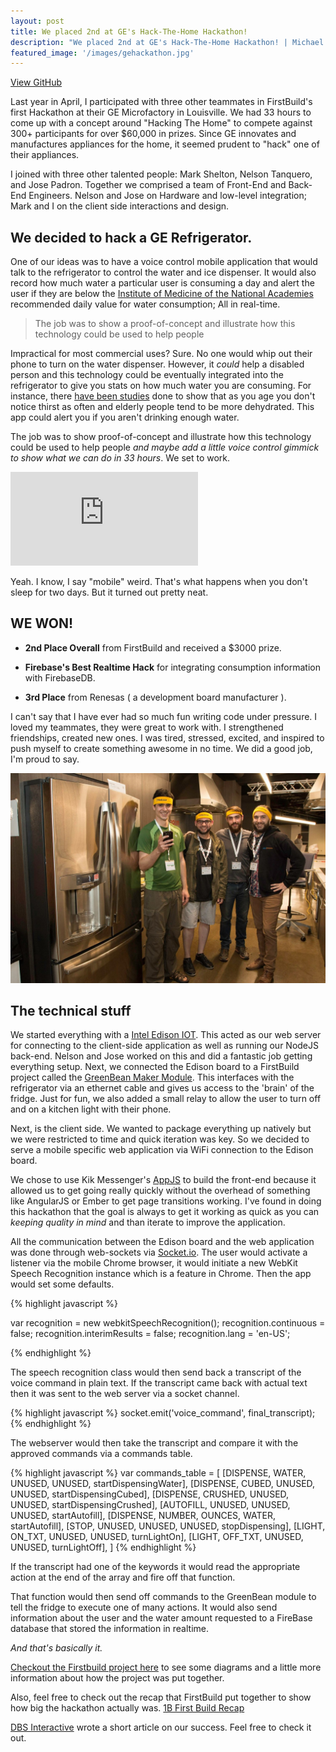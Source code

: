 ```yaml
---
layout: post
title: We placed 2nd at GE's Hack-The-Home Hackathon!
description: "We placed 2nd at GE's Hack-The-Home Hackathon! | Michael Large"
featured_image: '/images/gehackathon.jpg'
---
```


<a href="https://github.com/codethebeard/firstbuild_hackathon" class="button" alt="Checkout the code">View GitHub</a>

Last year in April, I participated with three other teammates in FirstBuild's first Hackathon at their GE Microfactory in Louisville. We had 33 hours to come up with a concept around "Hacking The Home" to compete against 300+ participants for over $60,000 in prizes. Since GE innovates and manufactures appliances for the home, it seemed prudent to "hack" one of their appliances.

I joined with three other talented people: Mark Shelton, Nelson Tanquero, and Jose Padron. Together we comprised a team of Front-End and Back-End Engineers. Nelson and Jose on Hardware and low-level integration; Mark and I on the client side interactions and design.

## We decided to hack a GE Refrigerator.

One of our ideas was to have a voice control mobile application that would talk to the refrigerator to control the water and ice dispenser. It would also record how much water a particular user is consuming a day and alert the user if they are below the [Institute of Medicine of the National Academies](http://www.nap.edu/read/10925/chapter/6#87) recommended daily value for water consumption; All in real-time.

> The job was to show a proof-of-concept and illustrate how this technology could be used to help people

Impractical for most commercial uses? Sure. No one would whip out their phone to turn on the water dispenser. However, it *could* help a disabled person and this technology could be eventually integrated into the refrigerator to give you stats on how much water you are consuming. For instance, there [have been studies](http://www.bbc.com/news/health-30312621) done to show that as you age you don't notice thirst as often and elderly people tend to be more dehydrated. This app could alert you if you aren't drinking enough water.

The job was to show proof-of-concept and illustrate how this technology could be used to help people *and maybe add a little voice control gimmick to show what we can do in 33 hours*. We set to work.

<div class='embed-container'><iframe src='https://www.youtube.com/embed/suHjkLq_xWA' frameborder='0' allowfullscreen></iframe></div>

Yeah. I know, I say "mobile" weird. That's what happens when you don't sleep for two days. But it turned out pretty neat.

## WE WON!

- **2nd Place Overall** from FirstBuild and received a $3000 prize.

- **Firebase's Best Realtime Hack** for integrating consumption information with FirebaseDB.

- **3rd Place** from Renesas ( a development board manufacturer ).

I can't say that I have ever had so much fun writing code under pressure. I loved my teammates, they were great to work with. I strengthened friendships, created new ones. I was tired, stressed, excited, and inspired to push myself to create something awesome in no time. We did a good job, I'm proud to say.


<img src="/images/fixofwater.jpg" alt="Fix Of Water Team">

## The technical stuff

We started everything with a [Intel Edison IOT](https://software.intel.com/en-us/iot/hardware/edison). This acted as our web server for connecting to the client-side application as well as running our NodeJS back-end. Nelson and Jose worked on this and did a fantastic job getting everything setup. Next, we connected the Edison board to a FirstBuild project called the [GreenBean Maker Module](https://cocreate.firstbuild.com/mylescaley/greenbean-maker-module/activity/). This interfaces with the refrigerator via an ethernet cable and gives us access to the 'brain' of the fridge. Just for fun, we also added a small relay to allow the user to turn off and on a kitchen light with their phone.

Next, is the client side. We wanted to package everything up natively but we were restricted to time and quick iteration was key. So we decided to serve a mobile specific web application via WiFi connection to the Edison board.

We chose to use Kik Messenger's [AppJS](http://code.kik.com/app/3/index.html) to build the front-end because it allowed us to get going really quickly without the overhead of something like AngularJS or Ember to get page transitions working. I've found in doing this hackathon that the goal is always to get it working as quick as you can *keeping quality in mind* and than iterate to improve the application.

All the communication between the Edison board and the web application was done through web-sockets via [Socket.io](http://socket.io/). The user would activate a listener via the mobile Chrome browser, it would initiate a new WebKit Speech Recognition instance which is a feature in Chrome. Then the app would set some defaults.


{% highlight javascript %}

var recognition = new webkitSpeechRecognition();
recognition.continuous = false;
recognition.interimResults = false;
recognition.lang = 'en-US';

{% endhighlight %}


The speech recognition class would then send back a transcript of the voice command in plain text. If the transcript came back with actual text then it was sent to the web server via a socket channel.

{% highlight javascript %}
socket.emit('voice_command', final_transcript);
{% endhighlight %}

The webserver would then take the transcript and compare it with the approved commands via a commands table.

{% highlight javascript %}
var commands_table = [
  [DISPENSE, WATER, UNUSED, UNUSED, startDispensingWater],
  [DISPENSE, CUBED, UNUSED, UNUSED, startDispensingCubed],
  [DISPENSE, CRUSHED, UNUSED, UNUSED, startDispensingCrushed],
  [AUTOFILL, UNUSED, UNUSED, UNUSED, startAutofill],
  [DISPENSE, NUMBER, OUNCES, WATER, startAutofill],
  [STOP, UNUSED, UNUSED, UNUSED, stopDispensing],
  [LIGHT, ON_TXT, UNUSED, UNUSED, turnLightOn],
  [LIGHT, OFF_TXT, UNUSED, UNUSED, turnLightOff],
]
{% endhighlight %}

If the transcript had one of the keywords it would read the appropriate action at the end of the array and fire off that function.

That function would then send off commands to the GreenBean module to tell the fridge to execute one of many actions. It would also send information about the user and the water amount requested to a FireBase database that stored the information in realtime.

*And that's basically it.*

[Checkout the Firstbuild project here](https://cocreate.firstbuild.com/ntanquero/fix-of-water/) to see some diagrams and a little more information about how the project was put together.

Also, feel free to check out the recap that FirstBuild put together to show how big the hackathon actually was.
[1B First Build Recap](https://firstbuild.com/blog/post/hack-the-home-a-look-back/291/)

[DBS Interactive](https://www.dbswebsite.com/blog/2015/04/29/team-from-dbs-takes-1st-2nd-place-at-ges-mega-hackathon/) wrote a short article on our success. Feel free to check it out.
